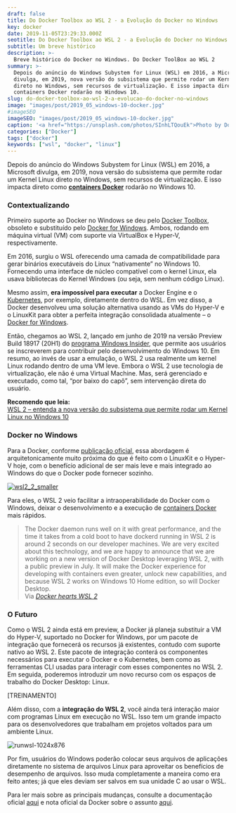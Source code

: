 ```yaml
---
draft: false
title: Do Docker Toolbox ao WSL 2 - a Evolução do Docker no Windows
key: docker
date: 2019-11-05T23:29:33.000Z
seotitle: Do Docker Toolbox ao WSL 2 - a Evolução do Docker no Windows
subtitle: Um breve histórico
description: >-
  Breve histórico do Docker no Windows. Do Docker ToolBox ao WSL 2
summary: >-
  Depois do anúncio do Windows Subystem for Linux (WSL) em 2016, a Microsoft
  divulga, em 2019, nova versão do subsistema que permite rodar um Kernel Linux
  direto no Windows, sem recursos de virtualização. E isso impacta direto como
  containers Docker rodarão no Windows 10.
slug: do-docker-toolbox-ao-wsl-2-a-evolucao-do-docker-no-windows
image: "images/post/2019_05_windows-10-docker.jpg"
#imageSEO
imageSEO: "images/post/2019_05_windows-10-docker.jpg"
caption: '<a href="https://unsplash.com/photos/SInhLTQouEk">Photo by Dominik Lückmann</a>'
categories: ["Docker"]
tags: ["docker"]
keywords: ["wsl", "docker", "linux"]
---
```


Depois do anúncio do Windows Subystem for Linux (WSL) em 2016, a Microsoft divulga, em 2019, nova versão do subsistema que permite rodar um Kernel Linux direto no Windows, sem recursos de virtualização. E isso impacta direto como [**containers Docker**](https://www.udemy.com/course/docker-introducao-a-administracao-de-containers/) rodarão no Windows 10.

### Contextualizando

Primeiro suporte ao Docker no Windows se deu pelo [Docker Toolbox](https://docs.docker.com/toolbox/overview/), obsoleto e substituído pelo [Docker for Windows](https://docs.docker.com/docker-for-windows/). Ambos, rodando em máquina virtual (VM) com suporte via VirtualBox e Hyper-V, respectivamente.

Em 2016, surgiu o WSL oferecendo uma camada de compatibilidade para gerar binários executáveis do Linux “nativamente” no Windows 10. Fornecendo uma interface de núcleo compatível com o kernel Linux, ela usava bibliotecas do Kernel Windows (ou seja, sem nenhum código Linux).

Mesmo assim, **era impossível para executar** a Docker Engine e o [Kubernetes](https://www.profissionaisti.com.br/2018/07/o-que-e-o-kubernetes-e-sua-importancia/ "O que é o Kubernetes e sua importância"), por exemplo, diretamente dentro do WSL. Em vez disso, a Docker desenvolveu uma solução alternativa usando as VMs do Hyper-V e o LinuxKit para obter a perfeita integração consolidada atualmente – o [Docker for Windows](https://docs.docker.com/docker-for-windows/).

Então, chegamos ao WSL 2, lançado em junho de 2019 na versão Preview Build 18917 (20H1) do [programa Windows Insider](https://insider.windows.com/pt-br/), que permite aos usuários se inscreverem para contribuir pelo desenvolvimento do Windows 10. Em resumo, ao invés de usar a emulação, o WSL 2 usa realmente um kernel Linux rodando dentro de uma VM leve. Embora o WSL 2 use tecnologia de virtualização, ele não é uma Virtual Machine. Mas, será gerenciado e executado, como tal, “por baixo do capô”, sem intervenção direta do usuário.

**Recomendo que leia:**\
[WSL 2 – entenda a nova versão do subsistema que permite rodar um Kernel Linux no Windows 10](https://www.linuxdescomplicado.com.br/2019/06/wsl-2-entenda-a-nova-versao-do-subsistema-que-permite-rodar-um-kernel-linux-no-windows.html)

### Docker no Windows

Para a Docker, conforme [publicação oficial](https://engineering.docker.com/2019/06/docker-hearts-wsl-2/), essa abordagem é arquitetonicamente muito próxima do que é feito com o LinuxKit e o Hyper-V hoje, com o benefício adicional de ser mais leve e mais integrado ao Windows do que o Docker pode fornecer sozinho.

[![wsl2_2_smaller](../../../images/wsl2_2_smaller.gif)](https://engineering.docker.com/2019/06/docker-hearts-wsl-2/)

Para eles, o WSL 2 veio facilitar a intraoperabilidade do Docker com o Windows, deixar o desenvolvimento e a execução de [containers Docker](https://click.linksynergy.com/deeplink?id=/rNXZOKZPuM&mid=39197&murl=https%3A%2F%2Fwww.udemy.com%2Fdocker-introducao-a-administracao-de-containers%2F) mais rápidos.

> The Docker daemon runs well on it with great performance, and the time it takes from a cold boot to have dockerd running in WSL 2 is around 2 seconds on our developer machines. We are very excited about this technology, and we are happy to announce that we are working on a new version of Docker Desktop leveraging WSL 2, with a public preview in July. It will make the Docker experience for developing with containers even greater, unlock new capabilities, and because WSL 2 works on Windows 10 Home edition, so will Docker Desktop.\
> Via _[Docker hearts WSL 2](https://engineering.docker.com/2019/06/docker-hearts-wsl-2/)_

### O Futuro

Como o WSL 2 ainda está em preview, a Docker já planeja substituir a VM do Hyper-V, suportado no Docker for Windows, por um pacote de integração que fornecerá os recursos já existentes, contudo com suporte nativo ao WSL 2. Este pacote de integração conterá os componentes necessários para executar o Docker e o Kubernetes, bem como as ferramentas CLI usadas para interagir com esses componentes no WSL 2. Em seguida, poderemos introduzir um novo recurso com os espaços de trabalho do Docker Desktop: Linux.

[TREINAMENTO]

Além disso, com a **integração do WSL 2**, você ainda terá interação maior com programas Linux em execução no WSL. Isso tem um grande impacto para os desenvolvedores que trabalham em projetos voltados para um ambiente Linux.

![runwsl-1024x876](../../../images/runwsl-1024x876.gif)

Por fim, usuários do Windows poderão colocar seus arquivos de aplicações diretamente no sistema de arquivos Linux para aproveitar os benefícios de desempenho de arquivos. Isso muda completamente a maneira como era feito antes; já que eles deviam ser salvos em sua unidade C ao usar o WSL.

Para ler mais sobre as principais mudanças, consulte a documentação oficial [aqui](https://docs.microsoft.com/en-us/windows/wsl/wsl2-ux-changes) e nota oficial da Docker sobre o assunto [aqui](https://engineering.docker.com/2019/06/docker-hearts-wsl-2/).
